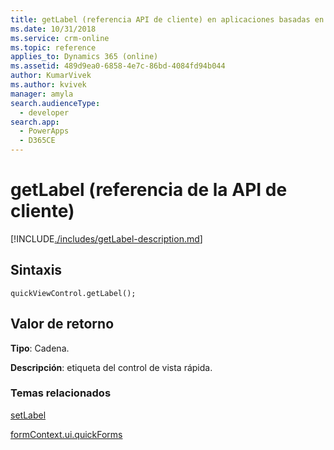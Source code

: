 ```yaml
---
title: getLabel (referencia API de cliente) en aplicaciones basadas en modelo| Microsoft Docs
ms.date: 10/31/2018
ms.service: crm-online
ms.topic: reference
applies_to: Dynamics 365 (online)
ms.assetid: 489d9ea0-6858-4e7c-86bd-4084fd94b044
author: KumarVivek
ms.author: kvivek
manager: amyla
search.audienceType:
  - developer
search.app:
  - PowerApps
  - D365CE
---
```

# <a name="getlabel-client-api-reference"></a>getLabel (referencia de la API de cliente)



[!INCLUDE[./includes/getLabel-description.md](./includes/getLabel-description.md)]

## <a name="syntax"></a>Sintaxis

`quickViewControl.getLabel();`

## <a name="return-value"></a>Valor de retorno

**Tipo**: Cadena.

**Descripción**: etiqueta del control de vista rápida.

### <a name="related-topics"></a>Temas relacionados

[setLabel](setLabel.md)

[formContext.ui.quickForms](../formContext-ui-quickForms.md)



